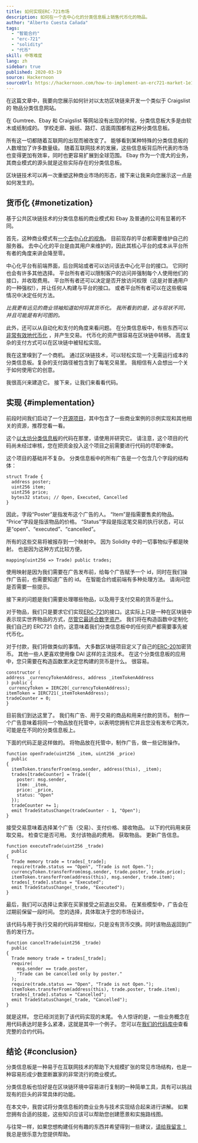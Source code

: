 ```yaml
---
title: 如何实现ERC-721市场
description: 如何在一个去中心化的分类信息板上销售代币化的物品。
author: "Alberto Cuesta Cañada"
tags:
  - "智能合约"
  - "erc-721"
  - "solidity"
  - "代币"
skill: 中等难度
lang: zh
sidebar: true
published: 2020-03-19
source: Hackernoon
sourceUrl: https://hackernoon.com/how-to-implement-an-erc721-market-1e1a32j9
---
```


在这篇文章中，我要向您展示如何针对以太坊区块链来开发一个类似于 Craigslist 的 物品分类信息网站。

在 Gumtree、Ebay 和 Craigslist 等网站没有出现的时候，分类信息板大多是由软木或纸制成的。 学校走廊、报纸、路灯、店面周围都有这种分类信息板。

所有这一切都随着互联网的出现而被改变了。 能够看到某种特殊的分类信息板的人数增加了许多数量级。 随着互联网技术的发展，这些信息板背后所代表的市场也变得更加有效率，同时也更容易扩展到全球范围。 Ebay 作为一个庞大的业务，其商业模式的源头就是这些实际存在的分类信息板。

区块链技术可以再一次重塑这种商业市场的形态，接下来让我来向您展示这一点是如何发生的。

## 货币化 {#monetization}

基于公共区块链技术的分类信息板的商业模式和 Ebay 及普通的公司有显著的不同。

首先，这种商业模式有[一个去中心化的视角](/developers/docs/web2-vs-web3/)。 目前现存的平台都需要维护自己的服务器。 去中心化的平台是由其用户来维护的，因此其核心平台的成本从平台所有者的角度来讲会降至零。

中心化平台有前端界面，后台网站或者可以访问该去中心化平台的接口。 它同时也会有许多其他选择。 平台所有者可以限制客户的访问并强制每个人使用他们的接口，并收取费用。 平台所有者还可以决定是否开放访问权限（这是对普通用户的一种强权!），并让任何人构建与平台的接口。 或者平台所有者可以在这些极端情况中决定任何方法。

_比我更有远见的商业领袖知道如何将其货币化。 我所看到的是，这与现状不同，并且可能是有利可图的。_

此外，还可以从自动化和支付的角度来看问题。 在分类信息板中，有些东西可以[非常有效地代币化](https://hackernoon.com/tokenization-of-digital-assets-g0ffk3v8s?ref=hackernoon.com) ，并产生交易。 代币化的资产很容易在区块链中转移。 高度复杂的支付方式可以在区块链中被轻松实现。

我在这里嗅到了一个商机。 通过区块链技术，可以轻松实现一个无需运行成本的分类信息板。复杂的支付路径被包含到了每笔交易里。 我相信有人会想出一个关于如何使用它的创意。

我很高兴来建造它。 接下来，让我们来看看代码。

## 实现 {#implementation}

前段时间我们启动了一个[开源项目](https://github.com/HQ20/contracts?ref=hackernoon.com)，其中包含了一些商业案例的示例实现和其他相关的资源，推荐您看一看。

这个[以太坊分类信息板](https://github.com/HQ20/contracts/tree/master/contracts/classifieds?ref=hackernoon.com)的代码在那里，请使用并研究它。 请注意，这个项目的代码尚未经过审核，您在把资金投入这个项目之前需要进行代码的尽职审查。

这个项目的基础并不复杂。 分类信息板中的所有广告是一个包含几个字段的结构体：

```solidity
struct Trade {
  address poster;
  uint256 item;
  uint256 price;
  bytes32 status; // Open, Executed, Cancelled
}
```

因此，字段“Poster”是指发布这个广告的人。 “Item”是指需要售卖的物品。 “Price”字段是指该物品的价格。 “Status”字段是指这笔交易的执行状态，可以是“open”、“executed”、“cancelled”。

所有的这些交易将被报存到一个映射中。 因为 Solidity 中的一切事物似乎都是映射。 也是因为这种方式比较方便。

```solidity
mapping(uint256 => Trade) public trades;
```

使用映射是因为我们需要在广告发布前，给每个广告赋予一个 id，同时在我们操作广告前，也需要知道广告的 id。 在智能合约或前端有多种处理方法。 请询问您是否需要一些提示。

接下来的问题是我们需要处理哪些物品，以及用于支付交易的货币是什么。

对于物品，我们只是要求它们实现[ERC-721](https://github.com/OpenZeppelin/openzeppelin-contracts/blob/master/contracts/token/ERC721/IERC721.sol?ref=hackernoon.com)的接口。这实际上只是一种在区块链中表示现实世界物品的方式，[尽管它最适合数字资产](https://hackernoon.com/tokenization-of-digital-assets-g0ffk3v8s?ref=hackernoon.com)。 我们将在构造函数中定制化我们自己的 ERC721 合约，这意味着我们分类信息板中的任何资产都需要事先被代币化。

对于付款，我们将做类似的事情。 大多数区块链项目定义了自己的[ERC-20](https://github.com/OpenZeppelin/openzeppelin-contracts/blob/master/contracts/token/ERC20/ERC20.sol?ref=hackernoon.com)加密货币。 其他一些人更喜欢使用像 DAI 这样的主流技术。 在这个分类信息板的应用中，您只需要在构造函数里决定您构建的货币是什么。 很容易。

```solidity
constructor (
address _currencyTokenAddress, address _itemTokenAddress
) public {
 currencyToken = IERC20(_currencyTokenAddress);
itemToken = IERC721(_itemTokenAddress);
tradeCounter = 0;
}
```

目前我们到达这里了。 我们有广告、用于交易的商品和用来付款的货币。 制作一个广告意味着将同一个物品放在托管中，以表明您拥有它并且您没有发布它两次，可能是在不同的分类信息板上。

下面的代码正是这样做的。 将物品放在托管中，制作广告，做一些记账操作。

```solidity
function openTrade(uint256 _item, uint256 _price)
  public
{
  itemToken.transferFrom(msg.sender, address(this), _item);
  trades[tradeCounter] = Trade({
    poster: msg.sender,
    item: _item,
    price: _price,
    status: "Open"
  });
  tradeCounter += 1;
  emit TradeStatusChange(tradeCounter - 1, "Open");
}
```

接受交易意味着选择某个广告（交易）、支付价格、接收物品。 以下的代码用来获取交易。 检查它是否可用。 支付该物品的费用。 获取物品。 更新广告信息。

```solidity
function executeTrade(uint256 _trade)
  public
{
  Trade memory trade = trades[_trade];
  require(trade.status == "Open", "Trade is not Open.");
  currencyToken.transferFrom(msg.sender, trade.poster, trade.price);
  itemToken.transferFrom(address(this), msg.sender, trade.item);
  trades[_trade].status = "Executed";
  emit TradeStatusChange(_trade, "Executed");
}
```

最后，我们可以选择让卖家在买家接受之前退出交易。 在某些模型中，广告会在过期前保留一段时间。 您的选择，具体取决于您的市场设计。

该代码与用于执行交易的代码非常相似，只是没有货币交换。同时该物品返回到广告的发行方。

```solidity
function cancelTrade(uint256 _trade)
  public
{
  Trade memory trade = trades[_trade];
  require(
    msg.sender == trade.poster,
    "Trade can be cancelled only by poster."
  );
  require(trade.status == "Open", "Trade is not Open.");
  itemToken.transferFrom(address(this), trade.poster, trade.item);
  trades[_trade].status = "Cancelled";
  emit TradeStatusChange(_trade, "Cancelled");
}
```

就是这样。 您已经浏览到了该代码实现的末尾。 令人惊讶的是，一些业务概念在用代码表达时是多么紧凑，这就是其中一个例子。 您可以在[我们的代码库中](https://github.com/HQ20/contracts/blob/dev/contracts/classifieds/Classifieds.sol?ref=hackernoon.com)查看完整的合约代码。

## 结论 {#conclusion}

分类信息板是一种易于在互联网技术的帮助下大规模扩张的常见市场结构，也是一种容易形成少数垄断赢家的非常流行的商业模式。

分类信息板也恰好是在区块链环境中容易进行复制的一种简单工具，具有可以挑战现有的巨头的非常具体的功能。

在本文中，我尝试将分类信息板的商业业务与技术实现结合起来进行讲解。 如果您拥有合适的技能，这些知识应该可以帮助您创建愿景和实施路线图。

与往常一样，如果您想构建任何有趣的东西并希望得到一些建议，[请给我留言！](https://albertocuesta.es/) 我总是很乐意为您提供帮助。
